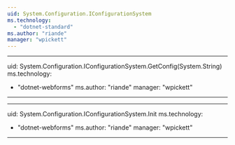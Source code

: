 ```yaml
---
uid: System.Configuration.IConfigurationSystem
ms.technology: 
  - "dotnet-standard"
ms.author: "riande"
manager: "wpickett"
---
```


---
uid: System.Configuration.IConfigurationSystem.GetConfig(System.String)
ms.technology: 
  - "dotnet-webforms"
ms.author: "riande"
manager: "wpickett"
---

---
uid: System.Configuration.IConfigurationSystem.Init
ms.technology: 
  - "dotnet-webforms"
ms.author: "riande"
manager: "wpickett"
---
